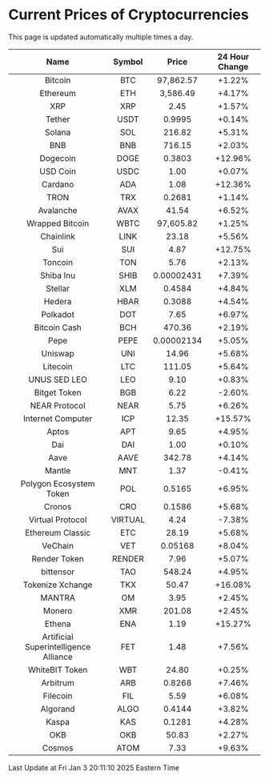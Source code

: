 # Current Prices of Cryptocurrencies
This page is updated automatically multiple times a day.

| Name | Symbol | Price | 24 Hour Change |
| :---: |:---:| :---: | :---: |
| Bitcoin | BTC | 97,862.57 | +1.22% |
| Ethereum | ETH | 3,586.49 | +4.17% |
| XRP | XRP | 2.45 | +1.57% |
| Tether | USDT | 0.9995 | +0.14% |
| Solana | SOL | 216.82 | +5.31% |
| BNB | BNB | 716.15 | +2.03% |
| Dogecoin | DOGE | 0.3803 | +12.96% |
| USD Coin | USDC | 1.00 | +0.07% |
| Cardano | ADA | 1.08 | +12.36% |
| TRON | TRX | 0.2681 | +1.14% |
| Avalanche | AVAX | 41.54 | +6.52% |
| Wrapped Bitcoin | WBTC | 97,605.82 | +1.25% |
| Chainlink | LINK | 23.18 | +5.56% |
| Sui | SUI | 4.87 | +12.75% |
| Toncoin | TON | 5.76 | +2.13% |
| Shiba Inu | SHIB | 0.00002431 | +7.39% |
| Stellar | XLM | 0.4584 | +4.84% |
| Hedera | HBAR | 0.3088 | +4.54% |
| Polkadot | DOT | 7.65 | +6.97% |
| Bitcoin Cash | BCH | 470.36 | +2.19% |
| Pepe | PEPE | 0.00002134 | +5.05% |
| Uniswap | UNI | 14.96 | +5.68% |
| Litecoin | LTC | 111.05 | +5.64% |
| UNUS SED LEO | LEO | 9.10 | +0.83% |
| Bitget Token | BGB | 6.22 | -2.60% |
| NEAR Protocol | NEAR | 5.75 | +6.26% |
| Internet Computer | ICP | 12.35 | +15.57% |
| Aptos | APT | 9.65 | +4.95% |
| Dai | DAI | 1.00 | +0.10% |
| Aave | AAVE | 342.78 | +4.14% |
| Mantle | MNT | 1.37 | -0.41% |
| Polygon Ecosystem Token | POL | 0.5165 | +6.95% |
| Cronos | CRO | 0.1586 | +5.68% |
| Virtual Protocol | VIRTUAL | 4.24 | -7.38% |
| Ethereum Classic | ETC | 28.19 | +5.68% |
| VeChain | VET | 0.05168 | +8.04% |
| Render Token | RENDER | 7.96 | +5.07% |
| bittensor | TAO | 548.24 | +4.95% |
| Tokenize Xchange | TKX | 50.47 | +16.08% |
| MANTRA | OM | 3.95 | +2.45% |
| Monero | XMR | 201.08 | +2.45% |
| Ethena | ENA | 1.19 | +15.27% |
| Artificial Superintelligence Alliance | FET | 1.48 | +7.56% |
| WhiteBIT Token | WBT | 24.80 | +0.25% |
| Arbitrum | ARB | 0.8268 | +7.46% |
| Filecoin | FIL | 5.59 | +6.08% |
| Algorand | ALGO | 0.4144 | +3.82% |
| Kaspa | KAS | 0.1281 | +4.28% |
| OKB | OKB | 50.83 | +2.27% |
| Cosmos | ATOM | 7.33 | +9.63% |

Last Update at Fri Jan  3 20:11:10 2025 Eastern Time